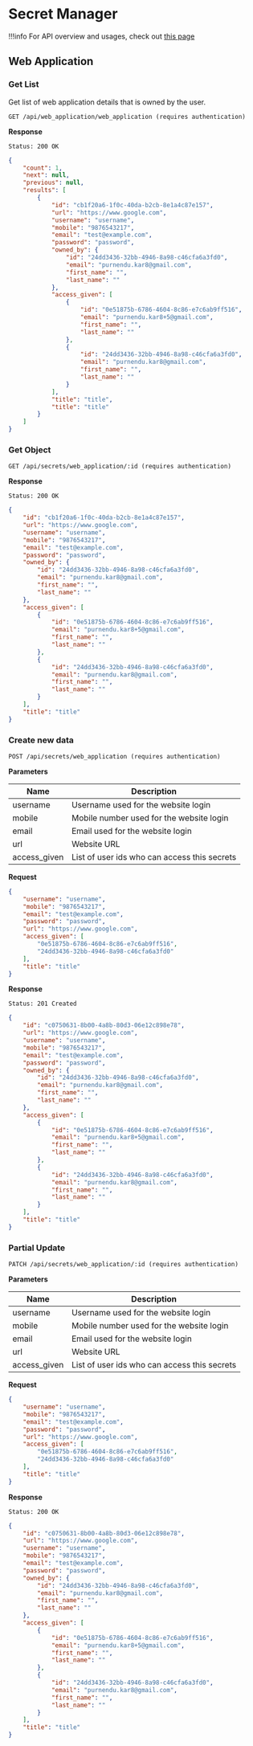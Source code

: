 # Secret Manager

!!!info
    For API overview and usages, check out [this page](0-overview.md)

## Web Application

### Get List
Get list of web application details that is owned by the user.

```
GET /api/web_application/web_application (requires authentication)
```

**Response**
```
Status: 200 OK
```
```json
{
    "count": 1,
    "next": null,
    "previous": null,
    "results": [
        {
            "id": "cb1f20a6-1f0c-40da-b2cb-8e1a4c87e157",
            "url": "https://www.google.com",
            "username": "username",
            "mobile": "9876543217",
            "email": "test@example.com",
            "password": "password",
            "owned_by": {
                "id": "24dd3436-32bb-4946-8a98-c46cfa6a3fd0",
                "email": "purnendu.kar8@gmail.com",
                "first_name": "",
                "last_name": ""
            },
            "access_given": [
                {
                    "id": "0e51875b-6786-4604-8c86-e7c6ab9ff516",
                    "email": "purnendu.kar8+5@gmail.com",
                    "first_name": "",
                    "last_name": ""
                },
                {
                    "id": "24dd3436-32bb-4946-8a98-c46cfa6a3fd0",
                    "email": "purnendu.kar8@gmail.com",
                    "first_name": "",
                    "last_name": ""
                }
            ],
            "title": "title",
            "title": "title"
        }
    ]
}
```

### Get Object

```
GET /api/secrets/web_application/:id (requires authentication)
```

**Response**
```
Status: 200 OK
```
```json
{
    "id": "cb1f20a6-1f0c-40da-b2cb-8e1a4c87e157",
    "url": "https://www.google.com",
    "username": "username",
    "mobile": "9876543217",
    "email": "test@example.com",
    "password": "password",
    "owned_by": {
        "id": "24dd3436-32bb-4946-8a98-c46cfa6a3fd0",
        "email": "purnendu.kar8@gmail.com",
        "first_name": "",
        "last_name": ""
    },
    "access_given": [
        {
            "id": "0e51875b-6786-4604-8c86-e7c6ab9ff516",
            "email": "purnendu.kar8+5@gmail.com",
            "first_name": "",
            "last_name": ""
        },
        {
            "id": "24dd3436-32bb-4946-8a98-c46cfa6a3fd0",
            "email": "purnendu.kar8@gmail.com",
            "first_name": "",
            "last_name": ""
        }
    ],
    "title": "title"
}
```

### Create new data

```
POST /api/secrets/web_application (requires authentication)
```

**Parameters**

Name     | Description
---------|-------------------------------------
username | Username used for the website login
mobile | Mobile number used for the website login
email | Email used for the website login
url | Website URL
access_given | List of user ids who can access this secrets

**Request**
```json
{
    "username": "username",
    "mobile": "9876543217",
    "email": "test@example.com",
    "password": "password",
    "url": "https://www.google.com",
    "access_given": [
        "0e51875b-6786-4604-8c86-e7c6ab9ff516",
        "24dd3436-32bb-4946-8a98-c46cfa6a3fd0"
    ],
    "title": "title"
}
```

**Response**
```
Status: 201 Created
```
```json
{
    "id": "c0750631-8b00-4a8b-80d3-06e12c898e78",
    "url": "https://www.google.com",
    "username": "username",
    "mobile": "9876543217",
    "email": "test@example.com",
    "password": "password",
    "owned_by": {
        "id": "24dd3436-32bb-4946-8a98-c46cfa6a3fd0",
        "email": "purnendu.kar8@gmail.com",
        "first_name": "",
        "last_name": ""
    },
    "access_given": [
        {
            "id": "0e51875b-6786-4604-8c86-e7c6ab9ff516",
            "email": "purnendu.kar8+5@gmail.com",
            "first_name": "",
            "last_name": ""
        },
        {
            "id": "24dd3436-32bb-4946-8a98-c46cfa6a3fd0",
            "email": "purnendu.kar8@gmail.com",
            "first_name": "",
            "last_name": ""
        }
    ],
    "title": "title"
}
```

### Partial Update

```
PATCH /api/secrets/web_application/:id (requires authentication)
```

**Parameters**

Name     | Description
---------|-------------------------------------
username | Username used for the website login
mobile | Mobile number used for the website login
email | Email used for the website login
url | Website URL
access_given | List of user ids who can access this secrets

**Request**
```json
{
    "username": "username",
    "mobile": "9876543217",
    "email": "test@example.com",
    "password": "password",
    "url": "https://www.google.com",
    "access_given": [
        "0e51875b-6786-4604-8c86-e7c6ab9ff516",
        "24dd3436-32bb-4946-8a98-c46cfa6a3fd0"
    ],
    "title": "title"
}
```

**Response**
```
Status: 200 OK
```
```json
{
    "id": "c0750631-8b00-4a8b-80d3-06e12c898e78",
    "url": "https://www.google.com",
    "username": "username",
    "mobile": "9876543217",
    "email": "test@example.com",
    "password": "password",
    "owned_by": {
        "id": "24dd3436-32bb-4946-8a98-c46cfa6a3fd0",
        "email": "purnendu.kar8@gmail.com",
        "first_name": "",
        "last_name": ""
    },
    "access_given": [
        {
            "id": "0e51875b-6786-4604-8c86-e7c6ab9ff516",
            "email": "purnendu.kar8+5@gmail.com",
            "first_name": "",
            "last_name": ""
        },
        {
            "id": "24dd3436-32bb-4946-8a98-c46cfa6a3fd0",
            "email": "purnendu.kar8@gmail.com",
            "first_name": "",
            "last_name": ""
        }
    ],
    "title": "title"
}
```
